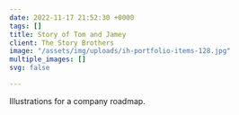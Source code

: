 ```yaml
---
date: 2022-11-17 21:52:30 +0000
tags: []
title: Story of Tom and Jamey
client: The Story Brothers
image: "/assets/img/uploads/ih-portfolio-items-128.jpg"
multiple_images: []
svg: false

---
```

Illustrations for a company roadmap.